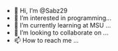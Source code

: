 - 👋 Hi, I’m @Sabz29
- 👀 I’m interested in programming...
- 🌱 I’m currently learning at MSU ...
- 💞️ I’m looking to collaborate on  ...
- 📫 How to reach me ...

<!---
Sabz29/Sabz29 is a ✨ special ✨ repository because its `README.md` (this file) appears on your GitHub profile.
You can click the Preview link to take a look at your changes.
--->
